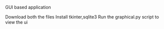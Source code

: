 GUI based application


Download both the files
Install tkinter,sqlite3
Run the graphical.py script to view the ui
